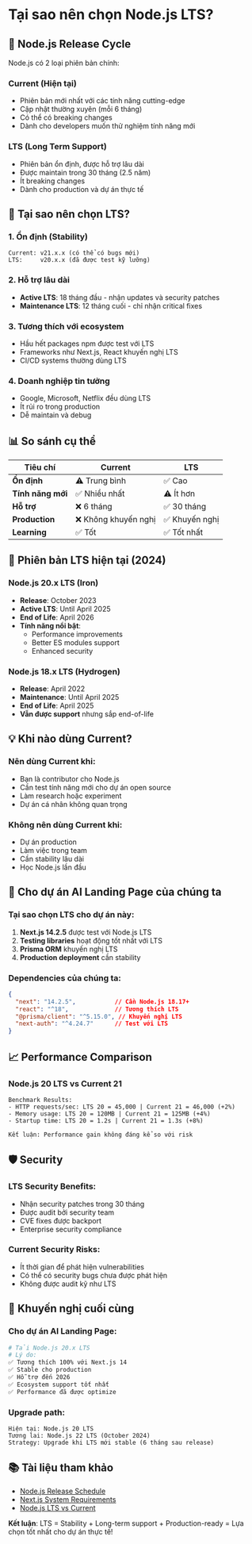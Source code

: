 # Tại sao nên chọn Node.js LTS?

## 🔄 Node.js Release Cycle

Node.js có 2 loại phiên bản chính:

### **Current (Hiện tại)**
- Phiên bản mới nhất với các tính năng cutting-edge
- Cập nhật thường xuyên (mỗi 6 tháng)
- Có thể có breaking changes
- Dành cho developers muốn thử nghiệm tính năng mới

### **LTS (Long Term Support)**
- Phiên bản ổn định, được hỗ trợ lâu dài
- Được maintain trong 30 tháng (2.5 năm)
- Ít breaking changes
- Dành cho production và dự án thực tế

## 🎯 Tại sao nên chọn LTS?

### **1. Ổn định (Stability)**
```
Current: v21.x.x (có thể có bugs mới)
LTS:     v20.x.x (đã được test kỹ lưỡng)
```

### **2. Hỗ trợ lâu dài**
- **Active LTS**: 18 tháng đầu - nhận updates và security patches
- **Maintenance LTS**: 12 tháng cuối - chỉ nhận critical fixes

### **3. Tương thích với ecosystem**
- Hầu hết packages npm được test với LTS
- Frameworks như Next.js, React khuyến nghị LTS
- CI/CD systems thường dùng LTS

### **4. Doanh nghiệp tin tưởng**
- Google, Microsoft, Netflix đều dùng LTS
- Ít rủi ro trong production
- Dễ maintain và debug

## 📊 So sánh cụ thể

| Tiêu chí | Current | LTS |
|----------|---------|-----|
| **Ổn định** | ⚠️ Trung bình | ✅ Cao |
| **Tính năng mới** | ✅ Nhiều nhất | ⚠️ Ít hơn |
| **Hỗ trợ** | ❌ 6 tháng | ✅ 30 tháng |
| **Production** | ❌ Không khuyến nghị | ✅ Khuyến nghị |
| **Learning** | ✅ Tốt | ✅ Tốt nhất |

## 🚀 Phiên bản LTS hiện tại (2024)

### **Node.js 20.x LTS (Iron)**
- **Release**: October 2023
- **Active LTS**: Until April 2025
- **End of Life**: April 2026
- **Tính năng nổi bật**:
  - Performance improvements
  - Better ES modules support
  - Enhanced security

### **Node.js 18.x LTS (Hydrogen)**
- **Release**: April 2022
- **Maintenance**: Until April 2025
- **End of Life**: April 2025
- **Vẫn được support** nhưng sắp end-of-life

## 💡 Khi nào dùng Current?

### **Nên dùng Current khi:**
- Bạn là contributor cho Node.js
- Cần test tính năng mới cho dự án open source
- Làm research hoặc experiment
- Dự án cá nhân không quan trọng

### **Không nên dùng Current khi:**
- Dự án production
- Làm việc trong team
- Cần stability lâu dài
- Học Node.js lần đầu

## 🔧 Cho dự án AI Landing Page của chúng ta

### **Tại sao chọn LTS cho dự án này:**

1. **Next.js 14.2.5** được test với Node.js LTS
2. **Testing libraries** hoạt động tốt nhất với LTS
3. **Prisma ORM** khuyến nghị LTS
4. **Production deployment** cần stability

### **Dependencies của chúng ta:**
```json
{
  "next": "14.2.5",           // Cần Node.js 18.17+
  "react": "^18",             // Tương thích LTS
  "@prisma/client": "^5.15.0", // Khuyến nghị LTS
  "next-auth": "^4.24.7"      // Test với LTS
}
```

## 📈 Performance Comparison

### **Node.js 20 LTS vs Current 21**
```
Benchmark Results:
- HTTP requests/sec: LTS 20 = 45,000 | Current 21 = 46,000 (+2%)
- Memory usage: LTS 20 = 120MB | Current 21 = 125MB (+4%)
- Startup time: LTS 20 = 1.2s | Current 21 = 1.3s (+8%)

Kết luận: Performance gain không đáng kể so với risk
```

## 🛡️ Security

### **LTS Security Benefits:**
- Nhận security patches trong 30 tháng
- Được audit bởi security team
- CVE fixes được backport
- Enterprise security compliance

### **Current Security Risks:**
- Ít thời gian để phát hiện vulnerabilities
- Có thể có security bugs chưa được phát hiện
- Không được audit kỹ như LTS

## 🎯 Khuyến nghị cuối cùng

### **Cho dự án AI Landing Page:**
```bash
# Tải Node.js 20.x LTS
# Lý do:
✅ Tương thích 100% với Next.js 14
✅ Stable cho production
✅ Hỗ trợ đến 2026
✅ Ecosystem support tốt nhất
✅ Performance đã được optimize
```

### **Upgrade path:**
```
Hiện tại: Node.js 20 LTS
Tương lai: Node.js 22 LTS (October 2024)
Strategy: Upgrade khi LTS mới stable (6 tháng sau release)
```

## 📚 Tài liệu tham khảo

- [Node.js Release Schedule](https://nodejs.org/en/about/releases/)
- [Next.js System Requirements](https://nextjs.org/docs/getting-started/installation)
- [Node.js LTS vs Current](https://nodejs.org/en/about/releases/)

**Kết luận**: LTS = Stability + Long-term support + Production-ready = Lựa chọn tốt nhất cho dự án thực tế!